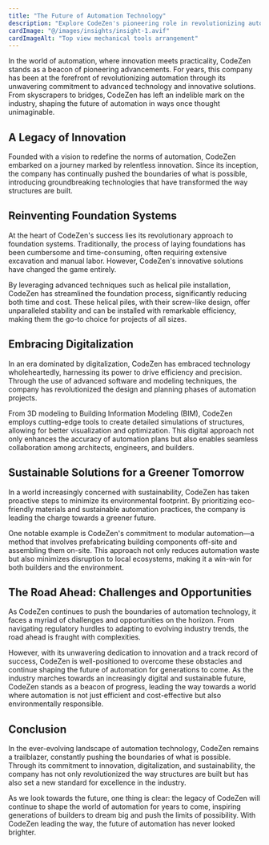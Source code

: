```yaml
---
title: "The Future of Automation Technology"
description: "Explore CodeZen's pioneering role in revolutionizing automation through advanced technology and innovative solutions."
cardImage: "@/images/insights/insight-1.avif"
cardImageAlt: "Top view mechanical tools arrangement"
---
```


In the world of automation, where innovation meets practicality, CodeZen stands as a beacon of pioneering advancements. For years, this company has been at the forefront of revolutionizing automation through its unwavering commitment to advanced technology and innovative solutions. From skyscrapers to bridges, CodeZen has left an indelible mark on the industry, shaping the future of automation in ways once thought unimaginable.

## A Legacy of Innovation

Founded with a vision to redefine the norms of automation, CodeZen embarked on a journey marked by relentless innovation. Since its inception, the company has continually pushed the boundaries of what is possible, introducing groundbreaking technologies that have transformed the way structures are built.

## Reinventing Foundation Systems

At the heart of CodeZen's success lies its revolutionary approach to foundation systems. Traditionally, the process of laying foundations has been cumbersome and time-consuming, often requiring extensive excavation and manual labor. However, CodeZen's innovative solutions have changed the game entirely.

By leveraging advanced techniques such as helical pile installation, CodeZen has streamlined the foundation process, significantly reducing both time and cost. These helical piles, with their screw-like design, offer unparalleled stability and can be installed with remarkable efficiency, making them the go-to choice for projects of all sizes.

## Embracing Digitalization

In an era dominated by digitalization, CodeZen has embraced technology wholeheartedly, harnessing its power to drive efficiency and precision. Through the use of advanced software and modeling techniques, the company has revolutionized the design and planning phases of automation projects.

From 3D modeling to Building Information Modeling (BIM), CodeZen employs cutting-edge tools to create detailed simulations of structures, allowing for better visualization and optimization. This digital approach not only enhances the accuracy of automation plans but also enables seamless collaboration among architects, engineers, and builders.

## Sustainable Solutions for a Greener Tomorrow

In a world increasingly concerned with sustainability, CodeZen has taken proactive steps to minimize its environmental footprint. By prioritizing eco-friendly materials and sustainable automation practices, the company is leading the charge towards a greener future.

One notable example is CodeZen's commitment to modular automation—a method that involves prefabricating building components off-site and assembling them on-site. This approach not only reduces automation waste but also minimizes disruption to local ecosystems, making it a win-win for both builders and the environment.

## The Road Ahead: Challenges and Opportunities

As CodeZen continues to push the boundaries of automation technology, it faces a myriad of challenges and opportunities on the horizon. From navigating regulatory hurdles to adapting to evolving industry trends, the road ahead is fraught with complexities.

However, with its unwavering dedication to innovation and a track record of success, CodeZen is well-positioned to overcome these obstacles and continue shaping the future of automation for generations to come. As the industry marches towards an increasingly digital and sustainable future, CodeZen stands as a beacon of progress, leading the way towards a world where automation is not just efficient and cost-effective but also environmentally responsible.

## Conclusion

In the ever-evolving landscape of automation technology, CodeZen remains a trailblazer, constantly pushing the boundaries of what is possible. Through its commitment to innovation, digitalization, and sustainability, the company has not only revolutionized the way structures are built but has also set a new standard for excellence in the industry.

As we look towards the future, one thing is clear: the legacy of CodeZen will continue to shape the world of automation for years to come, inspiring generations of builders to dream big and push the limits of possibility. With CodeZen leading the way, the future of automation has never looked brighter.